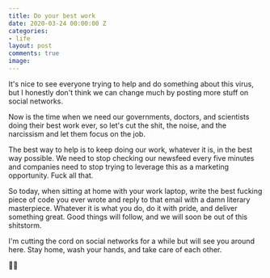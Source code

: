 ```yaml
---
title: Do your best work
date: 2020-03-24 00:00:00 Z
categories:
- life
layout: post
comments: true
image: 
---
```


It's nice to see everyone trying to help and do something about this virus, but I honestly don't think we can change much by posting more stuff on social networks.

Now is the time when we need our governments, doctors, and scientists doing their best work ever, so let's cut the shit, the noise, and the narcissism and let them focus on the job.<!--more-->

The best way to help is to keep doing our work, whatever it is, in the best way possible. We need to stop checking our newsfeed every five minutes and companies need to stop trying to leverage this as a marketing opportunity. Fuck all that.

So today, when sitting at home with your work laptop, write the best fucking piece of code you ever wrote and reply to that email with a damn literary masterpiece. Whatever it is what you do, do it with pride, and deliver something great. Good things will follow, and we will soon be out of this shitstorm.

I'm cutting the cord on social networks for a while but will see you around here. Stay home, wash your hands, and take care of each other.

👊🏽